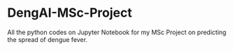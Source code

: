 # DengAI-MSc-Project
All the python codes on Jupyter Notebook for my MSc Project on predicting the spread of dengue fever.
